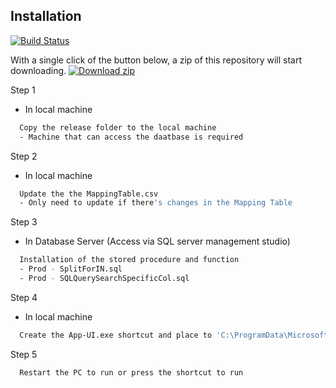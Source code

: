 
## Installation
[![Build Status](https://travis-ci.org/joemccann/dillinger.svg?branch=master)](https://github.com/pangchunhei/PowerPeg-SQLtoCSV-WindowsSoftware/tree/integration-with-EMSD-db/release)

<!-- BEGIN LATEST DOWNLOAD BUTTON -->
With a single click of the button below, a zip of this repository will start downloading.
[![Download zip](https://custom-icon-badges.herokuapp.com/badge/-Download-blue?style=for-the-badge&logo=download&logoColor=white "Download zip")](hhttps://github.com/pangchunhei/PowerPeg-SQLtoCSV-WindowsSoftware/tree/integration-with-EMSD-db/release)
<!-- END LATEST DOWNLOAD BUTTON -->

Step 1
- In local machine
```bash
  Copy the release folder to the local machine
  - Machine that can access the daatbase is required
```

Step 2
- In local machine
```bash
  Update the the MappingTable.csv
  - Only need to update if there's changes in the Mapping Table
```

Step 3
- In Database Server (Access via SQL server management studio)
```bash
  Installation of the stored procedure and function
  - Prod - SplitForIN.sql
  - Prod - SQLQuerySearchSpecificCol.sql
```

Step 4
- In local machine
```bash
  Create the App-UI.exe shortcut and place to 'C:\ProgramData\Microsoft\Windows\Start Menu\Programs\Startup'
```

Step 5
```bash
  Restart the PC to run or press the shortcut to run
```    